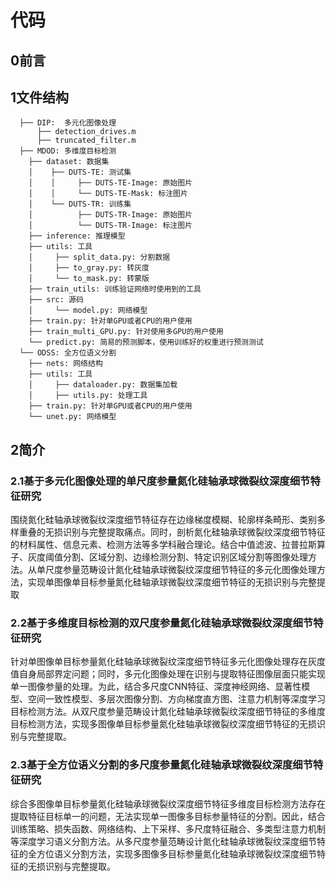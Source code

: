# 代码
## 0前言

## 1文件结构

```
  ├── DIP:  多元化图像处理
      ├── detection_drives.m
      ├── truncated_filter.m
  ├── MDOD: 多维度目标检测
    ├── dataset: 数据集
  	│    ├── DUTS-TE: 测试集
  	│    │     ├── DUTS-TE-Image: 原始图片
  	│    │     └── DUTS-TE-Mask: 标注图片
  	│    └── DUTS-TR: 训练集
 	│          ├── DUTS-TR-Image: 原始图片
 	│          └── DUTS-TR-Image: 标注图片
  	├── inference: 推理模型
  	├── utils: 工具
  	│     ├── split_data.py: 分割数据
  	│     ├── to_gray.py: 转灰度
  	│     └── to_mask.py: 转蒙版
 	├── train_utils: 训练验证网络时使用到的工具
  	├── src: 源码
  	│     └── model.py: 网络模型
  	├── train.py: 针对单GPU或者CPU的用户使用
  	├── train_multi_GPU.py: 针对使用多GPU的用户使用
  	└── predict.py: 简易的预测脚本，使用训练好的权重进行预测测试
  └── ODSS: 全方位语义分割
    ├── nets: 网络结构
  	├── utils: 工具
  	│     ├── dataloader.py: 数据集加载
  	│     ├── utils.py: 处理工具
  	├── train.py: 针对单GPU或者CPU的用户使用
  	└── unet.py: 网络模型
```

## 2简介

### 2.1基于多元化图像处理的单尺度参量氮化硅轴承球微裂纹深度细节特征研究

围绕氮化硅轴承球微裂纹深度细节特征存在边缘梯度模糊、轮廓样条畸形、类别多样重叠的无损识别与完整提取痛点。同时，剖析氮化硅轴承球微裂纹深度细节特征的材料属性、信息元素、检测方法等多学科融合理论。结合中值滤波、拉普拉斯算子、灰度阈值分割、区域分割、边缘检测分割、特定识别区域分割等图像处理方法。从单尺度参量范畴设计氮化硅轴承球微裂纹深度细节特征的多元化图像处理方法，实现单图像单目标参量氮化硅轴承球微裂纹深度细节特征的无损识别与完整提取

### 2.2基于多维度目标检测的双尺度参量氮化硅轴承球微裂纹深度细节特征研究

针对单图像单目标参量氮化硅轴承球微裂纹深度细节特征多元化图像处理存在灰度值自身局部界定问题；同时，多元化图像处理在识别与提取特征图像层面只能实现单一图像参量的处理。为此，结合多尺度CNN特征、深度神经网络、显著性模型、空间一致性模型、多层次图像分割、方向梯度直方图、注意力机制等深度学习目标检测方法。从双尺度参量范畴设计氮化硅轴承球微裂纹深度细节特征的多维度目标检测方法，实现多图像单目标参量氮化硅轴承球微裂纹深度细节特征的无损识别与完整提取。

### 2.3基于全方位语义分割的多尺度参量氮化硅轴承球微裂纹深度细节特征研究

综合多图像单目标参量氮化硅轴承球微裂纹深度细节特征多维度目标检测方法存在提取特征目标单一的问题，无法实现单一图像多目标参量特征的分割。因此，结合训练策略、损失函数、网络结构、上下采样、多尺度特征融合、多类型注意力机制等深度学习语义分割方法。从多尺度参量范畴设计氮化硅轴承球微裂纹深度细节特征的全方位语义分割方法，实现多图像多目标参量氮化硅轴承球微裂纹深度细节特征的无损识别与完整提取。
